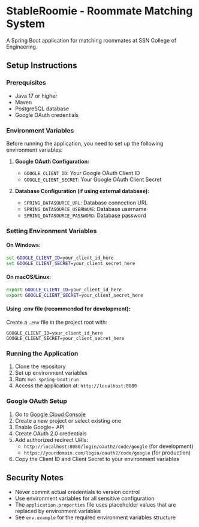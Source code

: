 # StableRoomie - Roommate Matching System

A Spring Boot application for matching roommates at SSN College of Engineering.

## Setup Instructions

### Prerequisites

- Java 17 or higher
- Maven
- PostgreSQL database
- Google OAuth credentials

### Environment Variables

Before running the application, you need to set up the following environment variables:

1. **Google OAuth Configuration:**

   - `GOOGLE_CLIENT_ID`: Your Google OAuth Client ID
   - `GOOGLE_CLIENT_SECRET`: Your Google OAuth Client Secret

2. **Database Configuration (if using external database):**
   - `SPRING_DATASOURCE_URL`: Database connection URL
   - `SPRING_DATASOURCE_USERNAME`: Database username
   - `SPRING_DATASOURCE_PASSWORD`: Database password

### Setting Environment Variables

#### On Windows:

```cmd
set GOOGLE_CLIENT_ID=your_client_id_here
set GOOGLE_CLIENT_SECRET=your_client_secret_here
```

#### On macOS/Linux:

```bash
export GOOGLE_CLIENT_ID=your_client_id_here
export GOOGLE_CLIENT_SECRET=your_client_secret_here
```

#### Using .env file (recommended for development):

Create a `.env` file in the project root with:

```
GOOGLE_CLIENT_ID=your_client_id_here
GOOGLE_CLIENT_SECRET=your_client_secret_here
```

### Running the Application

1. Clone the repository
2. Set up environment variables
3. Run: `mvn spring-boot:run`
4. Access the application at: `http://localhost:8080`

### Google OAuth Setup

1. Go to [Google Cloud Console](https://console.cloud.google.com/)
2. Create a new project or select existing one
3. Enable Google+ API
4. Create OAuth 2.0 credentials
5. Add authorized redirect URIs:
   - `http://localhost:8080/login/oauth2/code/google` (for development)
   - `https://yourdomain.com/login/oauth2/code/google` (for production)
6. Copy the Client ID and Client Secret to your environment variables

## Security Notes

- Never commit actual credentials to version control
- Use environment variables for all sensitive configuration
- The `application.properties` file uses placeholder values that are replaced by environment variables
- See `env.example` for the required environment variables structure
